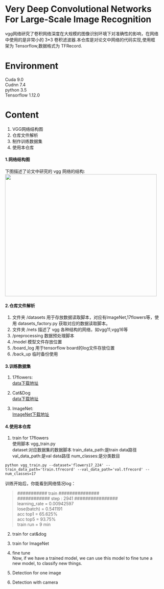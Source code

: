 # Very Deep Convolutional Networks For Large-Scale Image Recognition
vgg网络研究了卷积网络深度在大规模的图像识别环境下对准确性的影响，在网络中使用的是非常小的 3*3 卷积滤波器.本仓库是对论文中网络的代码实现,使用框架为 Tensorflow,数据格式为 TFRecord.
# Environment
Cuda 9.0  
Cudnn 7.4  
python 3.5  
Tensorflow 1.12.0  

# Content
1. VGG网络结构图
2. 仓库文件解析
3. 制作训练数据集
4. 使用本仓库

#### 1.网络结构图
下图描述了论文中研究的 vgg 网络的结构:  
<img src="http://upload-images.jianshu.io/upload_images/3232548-a104f82ae41bc025.png?imageMogr2/auto-orient/strip%7CimageView2/2/w/1240"  height="399" width="495">

#### 2.仓库文件解析
1. 文件夹 /datasets 用于存放数据读取脚本，对应有ImageNet,17flowers等，使用 datasets_factory.py 获取对应的数据读取脚本。  
2. 文件夹 /nets 描述了 vgg 各种结构的网络，如vgg11,vgg16等  
3. /preprocessing 数据预处理脚本  
4. /model 模型文件存放位置  
5. /board_log 用于tensorflow board的log文件存放位置  
6. /back_up 临时备份使用  

#### 3.训练数据集
1. 17flowers:  
[data下载地址](http://www.robots.ox.ac.uk/~vgg/data/flowers/17/)  

2. Cat&Dog  
[data下载地址](https://www.kaggle.com/c/dogs-vs-cats)  

3. ImageNet:  
[ImageNet下载地址]()  

#### 4.使用本仓库
1. train for 17flowers    
使用脚本 vgg_train.py  
dataset:对应数据集的数据脚本
train_data_path:是train data路径
val_data_path:是val data路径
num_classes:是分类数目
```
python vgg_train.py --dataset='flowers17_224' --train_data_path='train.tfrecord' --val_data_path='val.tfrecord' --num_classes=17
```
训练开始后，你能看到网络情况log：  
>########### train ###############  
############ step : 2941 ################   
   learning_rate = 0.00942597                    
   lose(batch)   = 0.541191                    
   acc top1      = 65.625%  
   acc top5      = 93.75%  
   train run     = 9 min


2. train for cat&dog  

3. train for ImageNet  

4. fine tune  
Now, if we have a trained model, we can use this model to fine tune a new model, to classify new things.  

5. Detection for one image  

6. Detection with camera  


